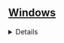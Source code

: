 ## <a href="https://github.com/Hidekithiago/Automacao/blob/master/README.md">Windows</a> <br>
<details>
<details><summary><b>Execute Program</b></summary>
  
####  NuGet
  > 
  
####  import
  > 
  
####  Code  
  > System.Diagnostics.Process.Start("PathToExe.exe");
  
</details>

<details><summary><b>Taskkill</b></summary>
  
####  NuGet
  > 
  
####  import
  > using System.Diagnostics;
  
####  Code  
  > Process.Start("taskkill", "/F /IM [taskname].exe");
  
</details>

</details>
